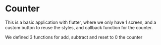 # Counter

This is a basic application with flutter, where we only have 1 screen, and a custom button to reuse 
the styles, and callback function for the counter.

We defined 3 functions for add, subtract and reset to 0 the counter